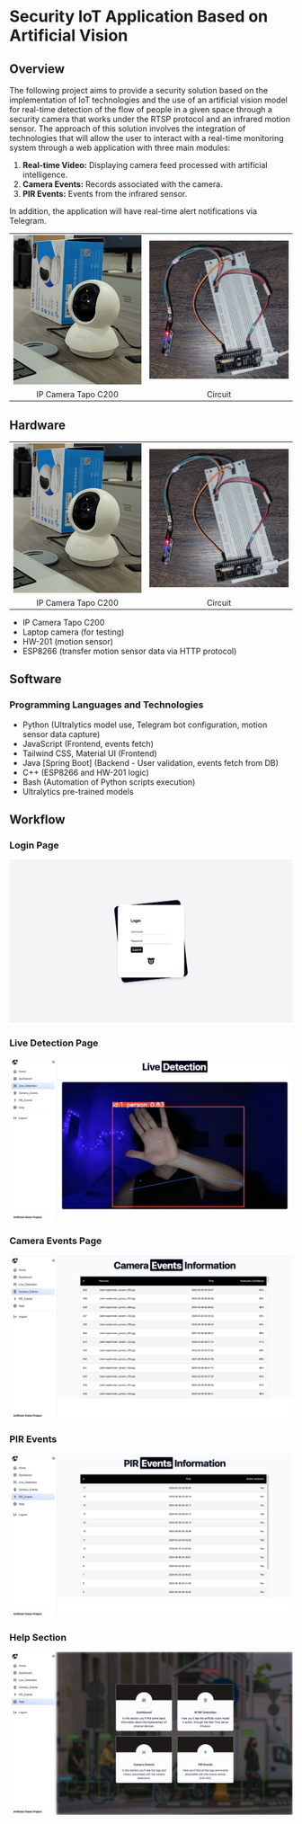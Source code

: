 # Security IoT Application Based on Artificial Vision

## Overview

The following project aims to provide a security solution based on the implementation of IoT technologies and the use of an artificial vision model for real-time detection of the flow of people in a given space through a security camera that works under the RTSP protocol and an infrared motion sensor. The approach of this solution involves the integration of technologies that will allow the user to interact with a real-time monitoring system through a web application with three main modules:

1. **Real-time Video:** Displaying camera feed processed with artificial intelligence.
2. **Camera Events:** Records associated with the camera.
3. **PIR Events:** Events from the infrared sensor.

In addition, the application will have real-time alert notifications via Telegram.

<table>
  <tr>
    <td><img src="documentation/camera.jpeg" alt="IP Camera Tapo C200" style="margin-right: 20px;"></td>
    <td><img src="documentation/circuit.jpeg" alt="Circuit"></td>
  </tr>
  <tr>
    <td align="center">IP Camera Tapo C200</td>
    <td align="center">Circuit</td>
  </tr>
</table>

## Hardware

<table>
  <tr>
    <td><img src="documentation/camera.jpeg" alt="IP Camera Tapo C200" style="margin-right: 20px;"></td>
    <td><img src="documentation/circuit.jpeg" alt="Circuit"></td>
  </tr>
  <tr>
    <td align="center">IP Camera Tapo C200</td>
    <td align="center">Circuit</td>
  </tr>
</table>

- IP Camera Tapo C200
- Laptop camera (for testing)
- HW-201 (motion sensor)
- ESP8266 (transfer motion sensor data via HTTP protocol)

## Software

### Programming Languages and Technologies

- Python (Ultralytics model use, Telegram bot configuration, motion sensor data capture)
- JavaScript (Frontend, events fetch)
- Tailwind CSS, Material UI (Frontend)
- Java [Spring Boot] (Backend - User validation, events fetch from DB)
- C++ (ESP8266 and HW-201 logic)
- Bash (Automation of Python scripts execution)
- Ultralytics pre-trained models

## Workflow

### Login Page

![Login Page](documentation/results_login.png)

### Live Detection Page

![Live Detection Page](documentation/results_livedet.png)

### Camera Events Page

![Camera Events Page](documentation/results_cam-events.png)

### PIR Events

![PIR Events](documentation/results_PIR_events.png)

### Help Section

![Help Section](documentation/results_help.png)



